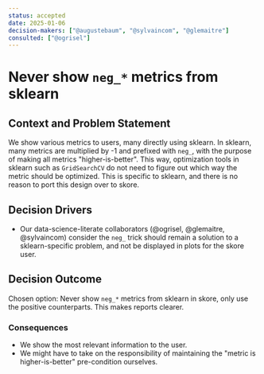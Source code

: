 ```yaml
---
status: accepted
date: 2025-01-06
decision-makers: ["@augustebaum", "@sylvaincom", "@glemaitre"]
consulted: ["@ogrisel"]
---
```


# Never show `neg_*` metrics from sklearn

## Context and Problem Statement

We show various metrics to users, many directly using sklearn.
In sklearn, many metrics are multiplied by -1 and prefixed with `neg_`, with the purpose of making all metrics "higher-is-better". This way, optimization tools in sklearn such as `GridSearchCV` do not need to figure out which way the metric should be optimized.
This is specific to sklearn, and there is no reason to port this design over to skore.

## Decision Drivers

* Our data-science-literate collaborators (@ogrisel, @glemaitre, @sylvaincom) consider the `neg_` trick should remain a solution to a sklearn-specific problem, and not be displayed in plots for the skore user.

## Decision Outcome

Chosen option: Never show `neg_*` metrics from sklearn in skore, only use the positive counterparts. This makes reports clearer.

### Consequences

* We show the most relevant information to the user.
* We might have to take on the responsibility of maintaining the "metric is higher-is-better" pre-condition ourselves.
